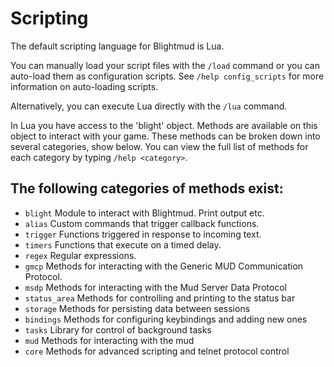 # Scripting

The default scripting language for Blightmud is Lua.

You can manually load your script files with the `/load` command or you can 
auto-load them as configuration scripts. 
See `/help config_scripts` for more information on auto-loading scripts.

Alternatively, you can execute Lua directly with the `/lua` command.

In Lua you have access to the 'blight' object. Methods are available on this
object to interact with your game. These methods can be broken down into several
categories, show below. You can view the full list of methods for each category
by typing `/help <category>`.

## The following categories of methods exist:
- `blight`      Module to interact with Blightmud. Print output etc.
- `alias`       Custom commands that trigger callback functions.
- `trigger`     Functions triggered in response to incoming text.
- `timers`      Functions that execute on a timed delay.
- `regex`       Regular expressions.
- `gmcp`        Methods for interacting with the Generic MUD Communication Protocol.
- `msdp`        Methods for interacting with the Mud Server Data Protocol
- `status_area` Methods for controlling and printing to the status bar
- `storage`     Methods for persisting data between sessions
- `bindings`    Methods for configuring keybindings and adding new ones
- `tasks`       Library for control of background tasks
- `mud`         Methods for interacting with the mud
- `core`        Methods for advanced scripting and telnet protocol control
